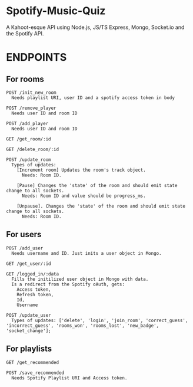 # Spotify-Music-Quiz
A Kahoot-esque API using Node.js, JS/TS Express, Mongo, Socket.io and the Spotify API.

# ENDPOINTS
  ## For rooms
    POST /init_new_room
      Needs playlist URI, user ID and a spotify access token in body
       
    POST /remove_player
      Needs user ID and room ID
      
    POST /add_player
      Needs user ID and room ID
      
    GET /get_room/:id
      
    GET /delete_room/:id
    
    POST /update_room
      Types of updates:
        [Increment room] Updates the room's track object.
          Needs: Room ID.
        
        [Pause] Changes the 'state' of the room and should emit state change to all sockets.
          Needs: Room ID and value should be progress_ms.
          
        [Unpause]. Changes the 'state' of the room and should emit state change to all sockets.
          Needs: Room ID.
    
  ## For users
    POST /add_user
      Needs username and ID. Just inits a user object in Mongo.
      
    GET /get_user/:id
    
    GET /logged_in/:data
      Fills the initilized user object in Mongo with data.
      Is a redirect from the Spotify oAuth, gets:
        Access token,
        Refresh token,
        Id,
        Username
        
    POST /update_user
      Types of updates: ['delete', 'login', 'join_room', 'correct_guess', 'incorrect_guess', 'rooms_won', 'rooms_lost', 'new_badge', 'socket_change'];
  
  ## For playlists
    GET /get_recommended
    
    POST /save_recommended
      Needs Spotify Playlist URI and Access token.
    
